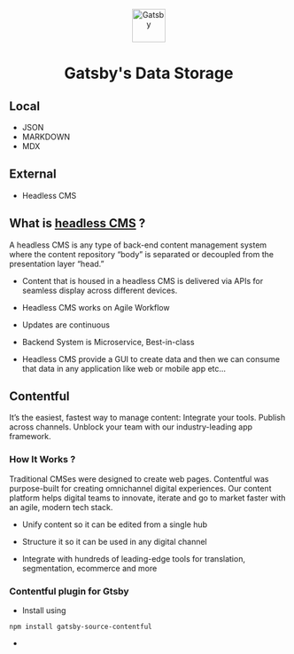 <p align="center">
  <a href="https://www.gatsbyjs.com">
    <img alt="Gatsby" src="https://www.gatsbyjs.com/Gatsby-Monogram.svg" width="60" />
  </a>
</p>
<h1 align="center">
  Gatsby's Data Storage
</h1>

## Local

- JSON
- MARKDOWN
- MDX

## External

- Headless CMS

## What is [headless CMS](https://www.contentful.com/r/knowledgebase/what-is-headless-cms/) ?

A headless CMS is any type of back-end content management system where the content repository “body” is separated or decoupled from the presentation layer “head.”

- Content that is housed in a headless CMS is delivered via APIs for seamless display across different devices.

- Headless CMS works on Agile Workflow

- Updates are continuous

- Backend System is Microservice, Best-in-class

- Headless CMS provide a GUI to create data and then we can consume that data in any application like web or mobile app etc...

## Contentful

It’s the easiest, fastest way to manage content: Integrate your tools. Publish across channels. Unblock your team with our industry-leading app framework.

### How It Works ?

Traditional CMSes were designed to create web pages. Contentful was purpose-built for creating omnichannel digital experiences. Our content platform helps digital teams to innovate, iterate and go to market faster with an agile, modern tech stack.

- Unify content so it can be edited from a single hub

- Structure it so it can be used in any digital channel

- Integrate with hundreds of leading-edge tools for translation, segmentation, ecommerce and more

### Contentful plugin for Gtsby

- Install using

```
npm install gatsby-source-contentful
```

-
